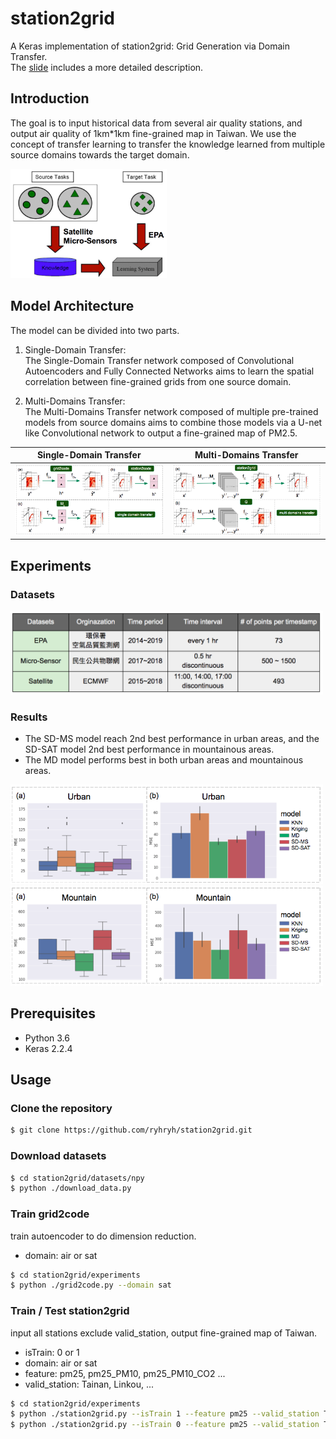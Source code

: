 # station2grid

A Keras implementation of station2grid: Grid Generation via Domain Transfer. <br>
The [slide](https://docs.google.com/presentation/d/1Spu1Stuj2Zqy9uz5kf2446bstAXVhWNGOJZnA7yjiGw/edit?usp=sharing) includes a more detailed description.


## Introduction
The goal is to input historical data from several air quality stations, and output air quality of 1km*1km fine-grained map in Taiwan. We use the concept of transfer learning to transfer the knowledge learned from multiple source domains towards the target domain.

<img src="imgs/transfer_learning" width="250">


## Model Architecture
The model can be divided into two parts.

1) Single-Domain Transfer: <br>
The Single-Domain Transfer network composed of Convolutional Autoencoders and Fully Connected Networks aims to learn the spatial correlation between fine-grained grids from one source domain.

2) Multi-Domains Transfer: <br>
The Multi-Domains Transfer network composed of multiple pre-trained models from source domains aims to combine those models via a U-net like Convolutional network to output a fine-grained map of PM2.5.  

Single-Domain Transfer | Multi-Domains Transfer
:-------------------------:|:-------------------------:
<img src="imgs/single_domain_transfer" width="400">  |  <img src="imgs/multi_domains_transfer" width="400">

## Experiments
### Datasets
<img src="imgs/dataset" width="500">

### Results <br>
- The SD-MS model reach 2nd best performance in urban areas, and the SD-SAT model 2nd best performance in mountainous areas.
- The MD model performs best in both urban areas and mountainous areas.

<img src="imgs/city" width="500">
<img src="imgs/mountain" width="500">

## Prerequisites
- Python 3.6
- Keras 2.2.4

## Usage
### Clone the repository
```bash
$ git clone https://github.com/ryhryh/station2grid.git

```

### Download datasets
```bash
$ cd station2grid/datasets/npy
$ python ./download_data.py
```

### Train grid2code
train autoencoder to do dimension reduction.
- domain: air or sat
```bash
$ cd station2grid/experiments
$ python ./grid2code.py --domain sat
```

### Train / Test station2grid
input all stations exclude valid_station, output fine-grained map of Taiwan.
- isTrain: 0 or 1
- domain: air or sat
- feature: pm25, pm25_PM10, pm25_PM10_CO2 ... 
- valid_station: Tainan, Linkou, ...
```bash
$ cd station2grid/experiments
$ python ./station2grid.py --isTrain 1 --feature pm25 --valid_station Tainan --domain sat
$ python ./station2grid.py --isTrain 0 --feature pm25 --valid_station Tainan --domain sat

```

